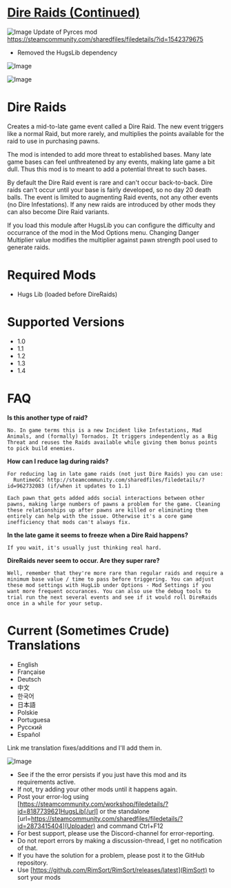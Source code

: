 # [Dire Raids (Continued)]()

![Image](https://i.imgur.com/buuPQel.png)
Update of Pyrces mod https://steamcommunity.com/sharedfiles/filedetails/?id=1542379675

- Removed the HugsLib dependency

![Image](https://i.imgur.com/pufA0kM.png)
	
![Image](https://i.imgur.com/Z4GOv8H.png)
# Dire Raids


Creates a mid-to-late game event called a Dire Raid. The new event triggers like a normal Raid, but more rarely, and multiplies the points available for the raid to use in purchasing pawns.

The mod is intended to add more threat to established bases. Many late game bases can feel unthreatened by any events, making late game a bit dull. Thus this mod is to meant to add a potential threat to such bases.

By default the Dire Raid event is rare and can't occur back-to-back. Dire raids can't occur until your base is fairly developed, so no day 20 death balls. The event is limited to augmenting Raid events, not any other events (no Dire Infestations). If any new raids are introduced by other mods they can also become Dire Raid variants.

If you load this module after HugsLib you can configure the difficulty and occurrance of the mod in the Mod Options menu. Changing Danger Multiplier value modifies the multiplier against pawn strength pool used to generate raids.


# Required Mods

- Hugs Lib (loaded before DireRaids)


# Supported Versions

- 1.0
- 1.1
- 1.2
- 1.3
- 1.4


# FAQ


**Is this another type of raid?**

    No. In game terms this is a new Incident like Infestations, Mad Animals, and (formally) Tornados. It triggers independently as a Big Threat and reuses the Raids available while giving them bonus points to pick build enemies.

**How can I reduce lag during raids?**

    For reducing lag in late game raids (not just Dire Raids) you can use:
      RuntimeGC: http://steamcommunity.com/sharedfiles/filedetails/?id=962732083 (if/when it updates to 1.1)

    Each pawn that gets added adds social interactions between other pawns, making large numbers of pawns a problem for the game. Cleaning these relationships up after pawns are killed or eliminating them entirely can help with the issue. Otherwise it's a core game inefficiency that mods can't always fix.

**In the late game it seems to freeze when a Dire Raid happens?**

    If you wait, it's usually just thinking real hard.

**DireRaids never seem to occur. Are they super rare?**

    Well, remember that they're more rare than regular raids and require a minimum base value / time to pass before triggering. You can adjust these mod settings with HugLib under Options - Mod Settings if you want more frequent occurances. You can also use the debug tools to trial run the next several events and see if it would roll DireRaids once in a while for your setup.


# Current (Sometimes Crude) Translations

- English
- Française
- Deutsch
- 中文
- 한국어
- 日本語
- Polskie
- Portuguesa
- Pусский
- Español

Link me translation fixes/additions and I'll add them in.

![Image](https://i.imgur.com/PwoNOj4.png)


-  See if the the error persists if you just have this mod and its requirements active.
-  If not, try adding your other mods until it happens again.
-  Post your error-log using [https://steamcommunity.com/workshop/filedetails/?id=818773962]HugsLib[/url] or the standalone [url=https://steamcommunity.com/sharedfiles/filedetails/?id=2873415404](Uploader) and command Ctrl+F12
-  For best support, please use the Discord-channel for error-reporting.
-  Do not report errors by making a discussion-thread, I get no notification of that.
-  If you have the solution for a problem, please post it to the GitHub repository.
-  Use [https://github.com/RimSort/RimSort/releases/latest](RimSort) to sort your mods


